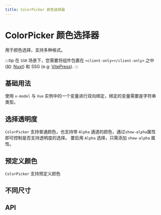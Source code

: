 ```yaml
---
title: ColorPicker 颜色选择器
---
```


# ColorPicker 颜色选择器

用于颜色选择，支持多种格式。

:::tip
在 `SSR` 场景下，您需要将组件包裹在 `<client-only></client-only>` 之中 (如: [Nuxt](https://nuxtjs.org/)) 和 SSG (e.g: [VitePress](https://vitepress.vuejs.org/)).
:::

## 基础用法

使用 `v-model` 与 `Vue` 实例中的一个变量进行双向绑定，绑定的变量需要是字符串类型。

<preview path="./def.vue" />

## 选择透明度

`ColorPicker` 支持普通颜色，也支持带 `Alpha` 通道的颜色，通过`show-alpha`属性即可控制是否支持透明度的选择。 要启用 `Alpha` 选择，只需添加 `show-alpha` 属性。

<preview path="./chooseColorPicker.vue" />

## 预定义颜色

`ColorPicker` 支持预定义颜色

<preview path="./predefineColorPicker.vue" />

## 不同尺寸

<preview path="./sizeColorPicker.vue" />

## API

<API src="./color_picker.json" lang="zh"></API>